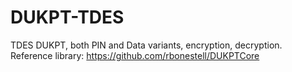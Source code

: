 # DUKPT-TDES
TDES DUKPT, both PIN and Data variants, encryption, decryption. 
Reference library: https://github.com/rbonestell/DUKPTCore

